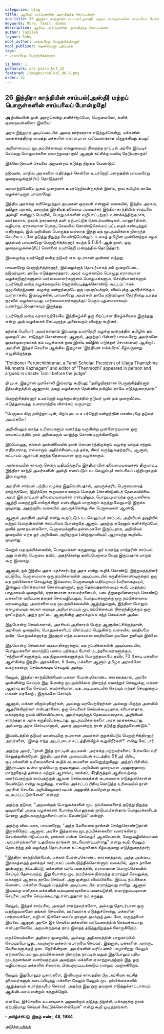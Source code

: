 ```yaml
---
categories: blog
title: ஆரியப் பார்ப்பனரின் அளவிறந்த கொட்டங்கள்
sub_title: 26 ﻿இந்திரா காந்தியின் சாம்பல்(அஸ்தி) மற்றப் பொருள்களின் சாம்பலைப் போன்றதே!
keywords: More, Tamil, Books
description: ஆரியப் பார்ப்பனரின் அளவிறந்த கொட்டங்கள்
author: Tamilan
layout: Ruby
nool_author: பாவலரேறு பெருஞ்சித்திரனார் 
nool_publiser: தென்மொழி பதிப்பகம்
tags:
- பாவலரேறு பெருஞ்சித்திரனார் 

is_book: 1
permalink: aar_paarp_kot_32
featured: /images/noolkal_96_6.png
order: 32
---
```



## 26 ﻿இந்திரா காந்தியின் சாம்பல்(அஸ்தி) மற்றப் பொருள்களின் சாம்பலைப் போன்றதே!

**அ** றிவியலின் முன் அதற்கென்று தனிச்சிறப்போ, பெருமையோ, தனிக் குணநலன்களோ இல்லை!

அரசு இந்துமத அடிப்படையில் அதை ஊர்ஊராக எடுத்துச்சென்று, மக்களின் வணக்கத்திற்கு வைத்து மக்களின் ஏராளமான வரிப்பணத்தை வீணாக்கியது தவறு!

அறியாமையும் மூடநம்பிக்கையும் ஏழைமையும் நிறைந்த நாட்டில் அரசே இப்படிச் செய்வது பொதுமக்களை ஏமாற்றுவதாகும்! ஆளும் கட்சிக்கு வலிவு தேடுவதாகும்!

இக்கொடுமைச் செயலை அறமன்றம் தடுத்து நிறுத்த வேண்டும்!

நடுவண், மாநில அரசுகளை எதிர்த்துச் சென்னை உயர்நெறி மன்றத்தில் பாவலரேறு முறைவழக்குத்(ரிட்) தொடுத்தார்!

வரலாற்றிலேயே முதல் முறையாக உயர்நெறிமன்றத்தில் இனிய, தூய தமிழில் தாமே வழக்காடினார் பாவலரேறு!

இந்திய அரசுக்கு வரிசெலுத்தும் குடிமகன் ஒருவன் என்னும் வகையில், இந்திய அரசும், தமிழக அரசும், மறைந்த இந்தியத் தலைமை அமைச்சர் இந்திராகாந்தியின் சாம்பலை அஸ்தி' என்னும் பெயரில், பொதுமக்களின் வழிபாட்டிற்கும் வணக்கத்திற்குமாக, ஊர்ஊராக, நகரம் நகரமாகத் தனி ஏற்பாட்டுத் தொடர்வண்டிகள், வானூர்திகள், வழியாக, ஏராளமான பொருட்செலவில் கொண்டுசெல்லப் பட்டதைக் கண்டித்தும் எதிர்த்தும், இவ் வறிவியல் பொருத்த மல்லாத இந்து மத மூடநம்பிக்கை நிறைந்த செயலை உடனே தடுத்து நிறுத்த வேண்டுமென்றும், உலகத் தமிழின முன்னேற்றக் கழக முதல்வர் பாவலரேறு பெருஞ்சித்திரனார் கடந்த 9.11.84-ஆம் நாள், ஒரு முறைவழக்கை(ரிட்) சென்னை உயர்நெறி மன்றத்தில் தொடுத்தார்.

இவ்வழக்கு உயர்நெறி மன்ற நடுவர் எசு. நடராசன் முன்னர் வந்தது.

பாவலரேறு பெருஞ்சித்திரனார், இவ்வழக்குத் தொடர்பாகத் தம் முறையீட்டை, நடுவர்முன், தாமே எடுத்துரைத்தார். அவர் வழக்காடும் பொழுது ஏராளமான வழக்கறிஞர்களுளம் பார்வையாளர்களுளம் பொதுமக்களும், செய்தியாளர்களும் உயர்நெறி மன்ற வழக்கறையில் நெருக்கியடித்துக்கொண்டு, கூட்டம்ாகக் குழுமியிருந்தனர். வழக்கு மன்றத்தையே ஒரு பரபரப்புக்கும், வியப்புக்கு அதிர்ச்சிக்கும் உள்ளாக்கிய இவ்வழக்கில், பாவலரேறு அவர்கள் தாமே நடுவர்முன் நேர்நின்று உரத்த குரலில் வழக்காடியது. பார்வையாளர்களுக்குப் பெரும் புதுமையாகவும் உணர்வூட்டுவதாகவும் இருந்தது.

உயர்நெறி மன்ற வரலாற்றிலேயே இந்நிகழ்ச்சி ஒரு சிறப்பான நிகழ்ச்சியாக இருந்தது என்று அவ் வழக்கைக் கேட்டிருந்த அனைவரும் வியந்து கூறினர்.

தந்தை பெரியார் அவர்கள்தாம் இவ்வாறு உயர்நெறி வழக்கு மன்றத்தில் தமிழில் தம் முறையீட்டை எடுத்துச் சொன்னவர். ஆனால், அதற்குப் பின்னர் பாவலரேறு அவர்களே முதன்முறையாகத் தம் வழக்கைத் தூய இனிய தமிழில் எடுத்துச் சொன்னவர் ஆகிறார். அவரின் இந்தச் செயலை ஆங்கில இதழான 'இந்தியன் எக்சுபிரசு' கீழ்வருமாறு எழுதியிருந்தது.

“Petitioner Perunchithiranar, a Tamil Scholar, President of Ulaga Thamizhina Munnetra Kazhagam” and editor of 'Thenmozhi' appeared in person and argued in chaste Tamil before the judge”.

தி.மு.க. இதழான முரசொலி இவ்வாறு கூறியது; “தமிழறிஞரான பெருஞ்சித்திரனார் நீதிமன்றத்தில் ஆஜராகி, தமது வழக்கைத் தெள்ளிய தமிழில் தாமே எடுத்துரைத்தார்.”

பெருஞ்சித்திரனார் உயர்நெறி வழக்குமன்றத்தில் நடுவர் முன் தம் முறையீட்டை எடுத்துவைத்து உரையாற்றிய விளக்கம் வருமாறு;

“பெருமை மிகு தமிழ்நாட்டின், சிறப்புடைய உயர்நெறி மன்றத்தின் மாண்புமிகு நடுவர் அவர்களே!

அறிவியலும் மாந்த உரிமைகளும் வளர்ந்து வருகின்ற முன்னேற்றமான ஒரு காலகட்டத்தில் நாம் அனைவரும் வாழ்ந்து கொண்டிருக்கின்றோம்.

இப்பொழுது, தங்கள் முன்னிலையில் நான் கொணர்ந்திருக்கும் வழக்கு யாரும் சற்றும் எதிர்பாராத, எல்லாரும் அதிர்ச்சியடையத் தக்க, சிலர் வருந்துவதற்குரிய, ஆனால், கட்டாயம் ஆராயத் தகுந்த தேவையான ஒரு வழக்காகும்.

அண்மையில் காலஞ் சென்ற மதிப்பிற்குரிய இந்தியாவின் தலைமையமைச்சர் திருவாட்டி இந்திரா காந்தி அவர்களின் அஸ்தி எனப்படும் உடலெலும்புச் சாம்பலைப் பற்றியதாகும் இவ் வழக்கு.

அவரின் சாம்பல் பற்றிய வழக்கு இதுவென்பதால், அவருக்குரிய பெருமையைத் தாழ்த்தியோ, இழித்தோ கூறுவதாக யாரும் பொருள் கொண்டுவிடத் தேவையில்லை. அவர் இந் நாட்டின் தலைமையமைச்சர் என்பதிலும், பொறுப்புவாய்ந்த ஒரு பணியை ஆற்றி மறைந்துபோயிருக்கிறார் என்பதிலும் யாருக்கும் கருத்து வேறுபாடு இருக்க முடியாது. அதற்குரிய வகையில் அவருக்கென்று சில பெருமைகள் ஆண்டு.

ஆனால் அவரின் அஸ்தி என்று கூறப்படும் உடலெலும்புச் சாம்பல், அறிவியல் தகுதியில் மற்றப் பொருள்களின் சாம்பலைப் போன்றதே ஆகும். அதற்கு ஏதேனும் தனிச்சிறப்போ, தனிக் குணநலன்களோ, பெருமைக்குரிய தன்மைகளே இருப்பதாக, அறிவியல் முறையில் எந்த ஒர் அறிவியல் அறிஞரும் (விஞ்ஞானியும்) ஆராய்ந்து கூறிவிட முடியாது.

வெறும் மத நம்பிக்கையில், பொதுமக்கள் கருதுமாறு, ஓர் உயர்ந்த மாந்தரின் சாம்பல் அது என்கிற பெருமை தவிர, அதற்கென்று தனிப்பெருமை வேறு இருப்பதாக யாரும் கூற இயலாது.

ஆனால், நம் இந்திய அரசு மதச்சார்பற்ற அரசு என்று கூறிக் கொண்டு, இந்துமதத்தினர் மட்டுமே, பெருமையாக ஒரு நம்பிக்கையின் அடிப்படையில் கருதிக்கொண்டிருக்கும் ஒரு மத நம்பிக்கைச் செயலுக்கு இவ்வளவு பெருமையும் மதிப்புரவும் (மரியாதையும்), இன்னும் விளக்கமாகச் சொல்வதானால், ஒரு தெய்வத்தன்மையும் கூறி, அதற்குப் பாதுகாவல் முறையில், ஏராளமான காவலர்களையும், படைத்துறையினரையும் கொண்டு, மக்களின் வரிப்பணத்தைச் செலவழிப்பதும், பொதுமக்களுக்கு ஒரு நம்பிக்கையை வரவழைத்து, அவர்களை மத மூடநம்பிக்கையில் ஆழ்த்துவதும், இந்தியா போலும் ஏழைமையும் கல்லா மையும் அறியாமையும் மூடநம்பிக்கையும் நிறைந்திருக்கும் ஒரு நாட்டிற்கும், அந்த நாட்டை ஆளுகின்ற அரசுக்கும் உகந்த செயல்கள் அல்ல.

இதுபோன்ற செயல்களால், அரசியல் அதிகாரம் பெற்ற ஆளுங்கட்சிக்குத்தான், அரசியல் முறையில், பொதுமக்களிடம் விளம்பரம் பெறுகின்ற வகையில், ஊதியமே தவிர, பொதுமக்களுக்கு இதனால் எந்த வகையான ஊதியமோ நலமோ துளியும் இல்லை.

இதுபோன்ற செயல்கள் மதவாதிகளுக்கும், மத நம்பிக்கையின் அடிப்படையில், பொதுமக்களை ஏமாற்றிப் பணம் பறிக்கும் போலி மடத்தலைவர்களுக்கும், 'சந்நியாசி'களுக்கும், மத நிறுவனங்களுக்கும் பொருந்தலாமே தவிர, 70 கோடி மக்களை ஆள்கின்ற இந்திய அரசுக்கோ, 5 கோடி மக்களை ஆளும் தமிழக அரசுக்கோ உகந்ததன்று; செய்யக்கூடிய செயலும் அன்று.

மேலும், இந்திராகாந்தியின்மேல் மக்கள் பேரன்புகொண்ட காரணத்தால், அரசே முன்னின்று செய்யும் இது போன்ற மூடநம்பிக்கை நிறைந்த ஏமாற்றுச் செயலுக்கு, மக்கள் ஆதரவு தரவே செய்வர். கவர்ச்சியான, மத அடிப்படையில் செய்யும் எந்தச் செயலுக்கும் மக்கள் வரவேற்பு இருக்கவே செய்யும்.

ஆனால், மக்கள் விரும்புகிறார்கள், அல்லது வரவேற்கிறார்கள் அல்லது மிகுந்த அளவில் ஆதரிக்கிறார்கள் என்பதாலோ, ஒரு செயலைச் செய்யக்கூடியதாக, சரியானதாக, மக்களுக்கு நலம் விளைவிப்பதாக, அவர்களுக்குத் தேவையானதாக, அறிவியல் சார்ந்ததாக அரசு கருதிவிடக்கூடாது. மூடநம்பிக்கைகளை அரசு ஊக்கக்கூடாது. அவ்வாறு அரசு செய்யுமானால், அதை அறமன்றந் தான் தடுத்து நிறுத்தவேண்டும்.”

இவ்விடத்தில் நடுவர் மாண்புமிகு நடராசன் அவர்கள் குறுக்கிட்டுப் பெருஞ்சித்திரனார் அவர்களை, 'இதை எந்த அடிப்படைச் சட்டத்தின்கீழ்க் கூறுகிறீர்கள்?' என்று கேட்டார்.

அதற்கு அவர், “நான் இந்த நாட்டின் குடிமகன். அரசுக்கு மற்றவர்களைப் போலவே வரி செலுத்துகின்றேன். இந்திய அரசின் அமைப்பியல் சட்டத்தில் 51(அ) பிரிவு, குடிமக்களின் உரிமைகளைக் கூறிக் கடமைகளை வலியுறுத்துகிறது. அந்தப் பிரிவில், இந்நாட்டில் உள்ள ஒவ்வொரு குடிமகனும், அறிவியல் முறையான அணுகுமுறை, மாந்தநேயத் தன்மை மற்றும் ஆராய்வு, ஊக்கம், சீர்திருத்தம் ஆகியவற்றை வளர்ப்பதற்கும் காப்பதற்கும் ஆவன செய்வதைத்தன் கடமையாக எடுத்துக்கொள்ள வேண்டும் என்று கூறுகிறது. எனவே அச்சட்டப் பிரிவு கொடுத்த உரிமையில் நான் அரசின் செயலை அறிவியலுணர்வுடன் அணுகித் தவறென்று கூறக் கடமைப்பட்டுள்ளேன்” என்றார்.

அதற்கு நடுவர், “அறமன்றம் பொதுமக்களின் மூட நம்பிககைளைத் தடுத்து நிறுத்த முடியாதே! அதை வழக்காளர் போன்ற பொதுநலம் நாடுபவர்கள்தாம் பொதுமக்களிடம் சென்று அறிவுக்கருத்துகளைப் பரப்ப வேண்டும்” என்றார்.

அதற்கு விடையாக, பாவலரேறு, “அந்த வேலையை நாங்கள் செய்துகொண்டுதான் இருக்கிறோம். ஆனால், அரசே இத்தகைய மூடநம்பிக்கைகளை வளர்க்கின்ற செயல்களில் ஈடுபட்டால், நாங்கள் என்ன செய்வது? ஆகவேதான், வேறுவழியில்லாமல் அறமன்றங்களின் உதவியை நாங்கள் நாடவேண்டியுள்ளது” என்று கூறி, மேலும் தொடர்ந்து தம் வழக்குத் தொடர்பான உட்கூறுகளைக் கீழ்வருமாறு எடுத்துரைத்தார்;

“இந்திரா காந்தியின்மேல், மக்கள் பேரன்புகொண்ட காரணத்தால், அந்த அன்பை, இரக்கத்தைத் தனக்குச் சார்பாகப் பயன்படுத்திக்கொள்ளும் வகையில், அரசு தானே முன்வந்து, திட்டமிட்டு, மக்களின் வரிப் பணத்தில், ஏராளமான பொருட்செலவில் செய்யும் தேவையற்ற, இது போன்ற மூட நம்பிக்கை நிறைந்த ஏமாற்றுச் செயலுக்கு, மக்களும் ஆதரவு தரவே செய்வர். அது ஒன்றும் வியப்பில்லை. இப்படி நம்பிக்கை கொண்ட மக்களை மேலும் மதத்தின் அடிப்படையில் ஏமாற்றுவது எளிது. ஆனால் இவ்வாறு எளிதாக மக்களின் மதவுணர்வுகளைப் பயன்படுத்தி, ஏமாற்றும்படியான செயலை அரசே செய்யக்கூடாது என்பதுதான் நம் கருத்து.

மேலும், இந்தச் சாம்பலை, அதைச் சார்ந்தவர்களோ, அல்லது தொடர்பான ஒரு மதநிறுவனமோ தங்கள் செலவில், ஊர்ஊராக எடுத்துச்சென்று, மக்களின் பார்வைக்கோ, வழிபாட்டுக்கோ வைப்பதானால் நமக்குத் தடையோ, வருத்தமோ இல்லை. ஆனால் அரசே இச் செயலை மக்களின் வரிப்பணத்தில் செய்யக்கூடாது என்பதாலேயே, அறமன்றத்தை நாம் இதைத் தடுத்துநிறுத்தக் கோருகிறோம்.

மதச்செயல்களை அதிகார முறையில், அல்லது அதிகாரத்தின் பாதுகாப்பில் செய்யும்பொழுது, அவற்றால் மக்கள் ஏமாறவே செய்வர். இதனால், மக்களின் அன்றாட வேலைகளுக்குத் தடை நேர்கின்றன. அவர்களின் வரிப்பணம் பாழாகிறது. மேலும் ஏற்கனவே பல மூடநம்பிக்கைகள் நிறைந்த நாட்டில் மலும் இதுபோலும் புதிய மூடத்தனங்கள் வளர்வதற்கும் அவற்றால் மக்களை ஏமாற்றுவதற்கும் இது ஒரு வழியாகவும் மக்களில் சிலரால், பின்பற்றப்படக்கூடும் என்றும் அஞ்சுகிறோம்.

மேலும் இதுபோலும் முறைகளை, இனிவரும் காலத்தில் பிற அரசியல் கட்சித் தலைவர்களும் கடைப்பிடித்து மக்களை மேலும் மேலும் மூட நம்பிக்கைகளில் ஆழ்த்தவும் ஏமாற்றவுமே செய்வர். அதற்கு இது ஒரு தவறான எடுத்துக்காட்டாகவும் ஆகிவிடலாம் என்றும் கருதுகிறோம்.

எனவே, இச்செயலை உடனடியாக அறமன்றம் தடுத்து நிறுத்தி, மக்களுக்கு நலம் ஏற்படுமாறு செய்யக் கேட்டுக்கொள்கிறேன்” என்று கூறி முடித்தார்கள்.

**\- தமிழ்ச்சிட்டு, இதழ் எண் ; 48, 1984**

[அடுத்த பக்கம்](aar_paarp_kot_33)
